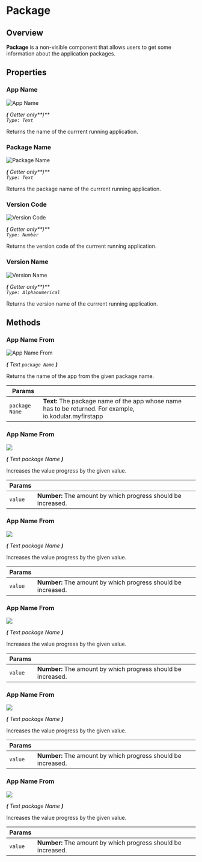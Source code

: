 # Package

## Overview
**Package** is a non-visible component that allows users to get some information about the application packages. 

## Properties

### App Name

![App Name](/assets/images/components/utilities/package/p_app-name.png)

_**\(** Getter only**\)**  
`Type: Text`_

Returns the name of the currrent running application.

### Package Name

![Package Name](/assets/images/components/utilities/package/p_package-name.png)

_**\(** Getter only**\)**  
`Type: Text`_

Returns the package name of the currrent running application.

### Version Code

![Version Code](/assets/images/components/utilities/package/p_version-code.png)

_**\(** Getter only**\)**  
`Type: Number`_

Returns the version code of the currrent running application.

### Version Name

![Version Name](/assets/images/components/utilities/package/p_version-name.png)

_**\(** Getter only**\)**  
`Type: Alphanumerical`_

Returns the version name of the currrent running application.

## Methods

### App Name From

![App Name From](/assets/images/components/user-interface/utilities/package/m_app-name-from.png)

_**\(** Text `package Name` **\)**_

Returns the name of the app from the given package name.


Params               |  []()       
-------------------- | ------- 
`package Name`       | **Text:**  The package name of the app whose name has to be returned. For example, io.kodular.myfirstapp

### App Name From

![](/assets/images/components/user-interface/utilities/package/m_app-name-from.png)

_**\(** Text package Name **\)**_

Increases the value progress by the given value.


Params               |  []()       
-------------------- | ------- 
`value`              | **Number:**  The amount by which progress should be increased.
### App Name From

![](/assets/images/components/user-interface/utilities/package/m_app-name-from.png)

_**\(** Text package Name **\)**_

Increases the value progress by the given value.


Params               |  []()       
-------------------- | ------- 
`value`              | **Number:**  The amount by which progress should be increased.
### App Name From

![](/assets/images/components/user-interface/utilities/package/m_app-name-from.png)

_**\(** Text package Name **\)**_

Increases the value progress by the given value.


Params               |  []()       
-------------------- | ------- 
`value`              | **Number:**  The amount by which progress should be increased.
### App Name From

![](/assets/images/components/user-interface/utilities/package/m_app-name-from.png)

_**\(** Text package Name **\)**_

Increases the value progress by the given value.


Params               |  []()       
-------------------- | ------- 
`value`              | **Number:**  The amount by which progress should be increased.
### App Name From

![](/assets/images/components/user-interface/utilities/package/m_app-name-from.png)

_**\(** Text package Name **\)**_

Increases the value progress by the given value.


Params               |  []()       
-------------------- | ------- 
`value`              | **Number:**  The amount by which progress should be increased.

















